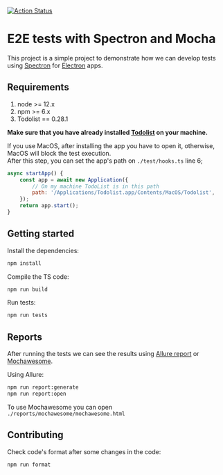 [![Action Status](https://github.com/WarleyGabriel/e2e-tests-spectron-example/workflows/CI/badge.svg)](https://github.com/WarleyGabriel/e2e-tests-spectron-example/actions)

# E2E tests with Spectron and Mocha

This project is a simple project to demonstrate how we can develop tests using [Spectron](https://www.electronjs.org/spectron) for [Electron](https://www.electronjs.org/) apps.

## Requirements

1. node >= 12.x
2. npm >= 6.x
3. Todolist == 0.28.1

**Make sure that you have already installed [Todolist](https://github.com/blaadje/Todolist) on your machine.**

If you use MacOS, after installing the app you have to open it, otherwise, MacOS will block the test execution.  
After this step, you can set the app's path on `./test/hooks.ts` line 6;

```javascript
async startApp() {
    const app = await new Application({
        // On my machine TodoList is in this path
        path: '/Applications/Todolist.app/Contents/MacOS/Todolist',
    });
    return app.start();
}
```

## Getting started

Install the dependencies:

```bash
npm install
```

Compile the TS code:

```bash
npm run build
```

Run tests:

```bash
npm run tests
```

## Reports

After running the tests we can see the results using [Allure report](https://github.com/allure-framework/allure2) or [Mochawesome](https://github.com/adamgruber/mochawesome#readme).

Using Allure:

```bash
npm run report:generate
npm run report:open
```

To use Mochawesome you can open `./reports/mochawesome/mochawesome.html`

## Contributing

Check code's format after some changes in the code:

```bash
npm run format
```
